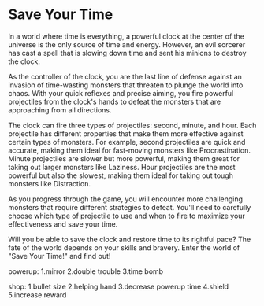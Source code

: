 # Save Your Time

In a world where time is everything, a powerful clock at the center of the universe is the only source of time and energy. However, an evil sorcerer has cast a spell that is slowing down time and sent his minions to destroy the clock.

As the controller of the clock, you are the last line of defense against an invasion of time-wasting monsters that threaten to plunge the world into chaos. With your quick reflexes and precise aiming, you fire powerful projectiles from the clock's hands to defeat the monsters that are approaching from all directions.

The clock can fire three types of projectiles: second, minute, and hour. Each projectile has different properties that make them more effective against certain types of monsters. For example, second projectiles are quick and accurate, making them ideal for fast-moving monsters like Procrastination. Minute projectiles are slower but more powerful, making them great for taking out larger monsters like Laziness. Hour projectiles are the most powerful but also the slowest, making them ideal for taking out tough monsters like Distraction.

As you progress through the game, you will encounter more challenging monsters that require different strategies to defeat. You'll need to carefully choose which type of projectile to use and when to fire to maximize your effectiveness and save your time.

Will you be able to save the clock and restore time to its rightful pace? The fate of the world depends on your skills and bravery. Enter the world of "Save Your Time!" and find out!

powerup:
1.mirror
2.double trouble
3.time bomb

shop:
1.bullet size
2.helping hand
3.decrease powerup time
4.shield
5.increase reward